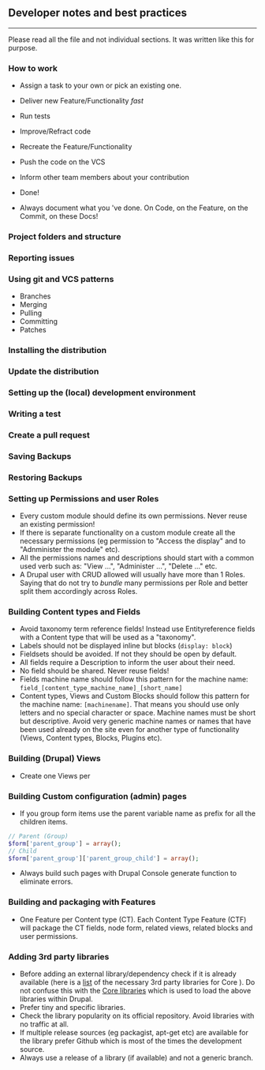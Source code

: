 ## Developer notes and best practices
---------------------------------------
Please read all the file and not individual sections. It was written like this for purpose.

### How to work
- Assign a task to your own or pick an existing one.
- Deliver new Feature/Functionality *fast*
- Run tests
- Improve/Refract code
- Recreate the Feature/Functionality
- Push the code on the VCS
- Inform other team members about your contribution
- Done!

- Always document what you 've done. On Code, on the Feature, on the Commit, on these Docs!

### Project folders and structure

### Reporting issues

### Using git and VCS patterns

- Branches
- Merging
- Pulling
- Committing
- Patches

### Installing the distribution

### Update the distribution

### Setting up the (local) development environment

### Writing a test

### Create a pull request

### Saving Backups

### Restoring Backups

### Setting up Permissions and user Roles

- Every custom module should define its own permissions. Never reuse an existing permission!
- If there is separate functionality on a custom module create all the necessary permissions (eg permission to "Access the display" and to "Adnminister the module" etc).
- All the permissions names and descriptions should start with a common used verb such as: "View ...", "Administer ...", "Delete ..." etc.
- A Drupal user with CRUD allowed will usually have more than 1 Roles. Saying that do not try to *bundle* many permissions per Role and better split them accordingly across Roles.

### Building Content types and Fields

- Avoid taxonomy term reference fields! Instead use Entityreference fields with a Content type that will be used as a "taxonomy".
- Labels should not be displayed inline but blocks (```display: block```)
- Fieldsets should be avoided. If not they should be open by default.
- All fields require a Description to inform the user about their need.
- No field should be shared. Never reuse fields!
- Fields machine name should follow this pattern for the machine name: ```field_[content_type_machine_name]_[short_name]```
- Content types, Views and Custom Blocks should follow this pattern for the machine name: ```[machinename]```. That means you should use only letters and no special character or space. Machine names must be short but descriptive. Avoid very generic machine names or names that have been used already on the site even for another type of functionality (Views, Content types, Blocks, Plugins etc).

### Building (Drupal) Views
- Create one Views per

### Building Custom configuration (admin) pages
- If you group form items use the parent variable name as prefix for all the children items.
```php
// Parent (Group)
$form['parent_group'] = array();
// Child
$form['parent_group']['parent_group_child'] = array();
```
- Always build such pages with Drupal Console generate function to eliminate errors.

### Building and packaging with Features

- One Feature per Content type (CT). Each Content Type Feature (CTF) will package the CT fields, node form, related views, related blocks and user permissions.

### Adding 3rd party libraries

- Before adding an external library/dependency check if it is already available (here is a [list](http://cgit.drupalcode.org/drupal/tree/core/composer.txt) of the necessary 3rd party libraries for Core ). Do not confuse this with the [Core libraries](http://cgit.drupalcode.org/drupal/tree/core/core.libraries.yml) which is used to load the above libraries within Drupal.
- Prefer tiny and specific libraries.
- Check the library popularity on its official repository. Avoid libraries with no traffic at all.
- If multiple release sources (eg packagist, apt-get etc) are available for the library prefer Github which is most of the times the development source.
- Always use a release of a library (if available) and not a generic branch.
